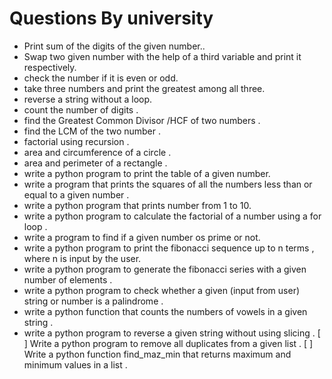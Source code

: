 

# Questions By university

- Print sum of the digits of the given number..
- Swap two given number with the help of a third variable and print it respectively.
- check the number if it is even or odd.
- take three numbers and print the greatest among all three.
- reverse a string without a loop.
- count the number of digits . 
- find the Greatest Common Divisor /HCF of two numbers .
- find the LCM of the two number .
- factorial using recursion .
- area and circumference of a circle .
- area and perimeter of a rectangle . 
- write a python program to print the table of a given number.
- write a program that prints the squares of all the numbers less than or equal to a given number .
- write a python program that prints number from 1 to 10.
- write a python program to calculate the factorial of a number using a for loop .
- write a program to find if a given number os prime or not.
- write a python program to print the fibonacci sequence up to n terms , where n is input by the user.
- write a python program to generate the fibonacci series with a given number of elements .
- write a python program to check whether a given (input from user) string or number is a palindrome .
- write a python function that counts the numbers of vowels in a given string .
- write a python program to reverse a given string without using slicing .
[  ] Write a python program to remove all duplicates from a given list .
[  ] Write a python function find_maz_min that returns maximum and minimum values in a list .
